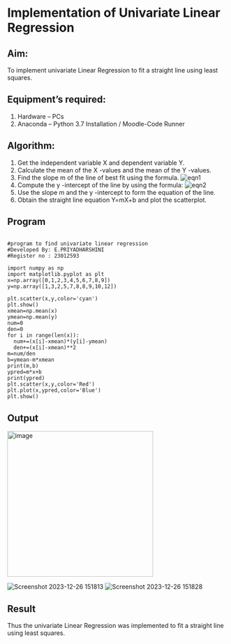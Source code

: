 # Implementation of Univariate Linear Regression
## Aim:
To implement univariate Linear Regression to fit a straight line using least squares.
## Equipment’s required:
1.	Hardware – PCs
2.	Anaconda – Python 3.7 Installation / Moodle-Code Runner
## Algorithm:
1.	Get the independent variable X and dependent variable Y.
2.	Calculate the mean of the X -values and the mean of the Y -values.
3.	Find the slope m of the line of best fit using the formula.
 ![eqn1](./eq1.jpg)
4.	Compute the y -intercept of the line by using the formula:
![eqn2](./eq2.jpg)  
5.	Use the slope m and the y -intercept to form the equation of the line.
6.	Obtain the straight line equation Y=mX+b and plot the scatterplot.
## Program
```

#program to find univariate linear regression
#Developed By: E.PRIYADHARSHINI
#Register no : 23012593

import numpy as np
import matplotlib.pyplot as plt
x=np.array([0,1,2,3,4,5,6,7,8,9])
y=np.array([1,3,2,5,7,8,8,9,10,12])

plt.scatter(x,y,color='cyan')
plt.show()
xmean=np.mean(x)
ymean=np.mean(y)
num=0
den=0
for i in range(len(x)):
  num+=(x[i]-xmean)*(y[i]-ymean)
  den+=(x[i]-xmean)**2
m=num/den
b=ymean-m*xmean
print(m,b)
ypred=m*x+b
print(ypred)
plt.scatter(x,y,color='Red')
plt.plot(x,ypred,color='Blue')
plt.show()

```
## Output

<img width="334" alt="image" src="https://github.com/EPriyadharshini/Univariate-Linear-Regression/assets/144870831/5bd4c168-9528-44f1-8585-7cf5cd3bae02">

![Screenshot 2023-12-26 151813](https://github.com/23004205/Univariate-Linear-Regression/assets/138971114/b9392a7e-a69d-4929-bd7a-365272daa922)
![Screenshot 2023-12-26 151828](https://github.com/23004205/Univariate-Linear-Regression/assets/138971114/dac4465f-beaf-4135-a6ce-3cd4972dc6c6)


## Result
Thus the univariate Linear Regression was implemented to fit a straight line using least squares.
